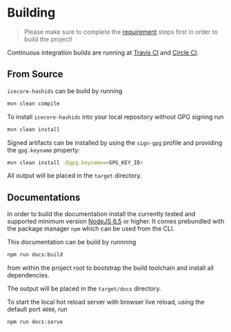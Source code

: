 # Building

> Please make sure to complete the [requirement](requirements.md) steps first in order to build the project!

Continuous integration builds are running at [Travis CI][travis-ci] and [Circle CI][circle-ci].

## From Source

`icecore-hashids` can be build by running
```sh
mvn clean compile
```

To install `icecore-hashids` into your local repository without GPG signing run
```sh
mvn clean install
```

Signed artifacts can be installed by using the `sign-gpg` profile and providing the `gpg.keyname` property:
```sh
mvn clean install -Dgpg.keyname=<GPG_KEY_ID>
```

All output will be placed in the `target` directory.

## Documentations

In order to build the documentation install the currently tested and supported minimum version [NodeJS 6.5][nodejs] or higher. It comes prebundled with the package manager `npm` which can be used from the CLI.

This documentation can be build by runnning
```sh
npm run docs:build
```
from within the project root to bootstrap the build toolchain and install all dependencies.

The output will be placed in the `target/docs` directory.

To start the local hot reload server with browser live reload, using the default port `4000`, run
```sh
npm run docs:serve
```

[circle-ci]: https://circleci.com/bb/arcticicestudio/icecore-hashids
[nodejs]: https://nodejs.org/en/download/current
[travis-ci]: https://travis-ci.org/arcticicestudio/icecore-hashids
